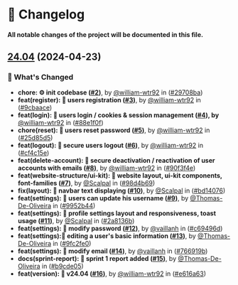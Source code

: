 # 📝 Changelog

#### All notable changes of the project will be documented in this file.

## [24.04](https://github.com/william-wtr92/instamint/compare/ab2f5ebbdd7899ba9ee70966b0854ab887754f21..HEAD) (2024-04-23)

### 🚀 What's Changed

- **chore: ⚙️ init codebase ([#2](https://github.com/william-wtr92/instamint/pull/2))**,
  by [@william-wtr92](https://github.com/william-wtr92)
  in ([#29708ba](https://github.com/william-wtr92/instamint/commit/29708ba01f26e50857c459709b6ee5549365e1b7))
- **feat(register): 🚀 users registration ([#3](https://github.com/william-wtr92/instamint/pull/3))**,
  by [@william-wtr92](https://github.com/william-wtr92)
  in ([#9cbaace](https://github.com/william-wtr92/instamint/commit/9cbaace5505772290692184d7632f64f094f76ff))
- **feat(login): 🚀 users login / cookies & session management ([#4](https://github.com/william-wtr92/instamint/pull/4)),
  by** [@william-wtr92](https://github.com/william-wtr92)
  in ([#88e1f0f](https://github.com/william-wtr92/instamint/commit/88e1f0f8a750b178d3eaaeab612f842c86cf6fe6))
- **chore(reset): 🚀 users reset password ([#5](https://github.com/william-wtr92/instamint/pull/5))**,
  by [@william-wtr92](https://github.com/william-wtr92)
  in ([#25d85d5](https://github.com/william-wtr92/instamint/commit/25d85d5637c6958543007716727096ce9b7380f7))
- **feat(logout): 🚀 secure users logout ([#6](https://github.com/william-wtr92/instamint/pull/6))**,
  by [@william-wtr92](https://github.com/william-wtr92)
  in ([#cf4c15e](https://github.com/william-wtr92/instamint/commit/cf4c15ebef9ce7ce45b8f6b51294d3179514e68a))
- **feat(delete-account): 🚀 secure deactivation / reactivation of user accounts with
  emails ([#8](https://github.com/william-wtr92/instamint/pull/8))**,
  by [@william-wtr92](https://github.com/william-wtr92)
  in ([#90f3f4e](https://github.com/william-wtr92/instamint/commit/90f3f4e84260a53040327b16e85e3ab72ccd8281))
- **feat(website-structure/ui-kit): 🚀 website layout, ui-kit components,
  font-families ([#7](https://github.com/william-wtr92/instamint/pull/7))**, by [@Scalpal](https://github.com/Scalpal)
  in ([#98d4b69](https://github.com/william-wtr92/instamint/commit/98d4b69baad9d12a7967b2837c8d0f2ba67cb8e3))
- **fix(layout): 🔨 navbar text displaying ([#10](https://github.com/william-wtr92/instamint/pull/10))**,
  by [@Scalpal](https://github.com/Scalpal)
  in ([#bd14076](https://github.com/william-wtr92/instamint/commit/bd1407697c2b3f523f1e5f91591e87d339fb2123))
- **feat(settings): 🚀 users can update his username ([#9](https://github.com/william-wtr92/instamint/pull/9))**,
  by [@Thomas-De-Oliveira](https://github.com/Thomas-De-Oliveira)
  in ([#9952b44](https://github.com/william-wtr92/instamint/commit/9952b44468bc48c2de2f38f1949622a52c441e61))
- **feat(settings): 🚀 profile settings layout and responsiveness, toast
  usage ([#11](https://github.com/william-wtr92/instamint/pull/11))**, by [@Scalpal](https://github.com/Scalpal)
  in ([#2a8136b](https://github.com/william-wtr92/instamint/commit/2a8136bc8affab22928d5d7c4e4ff6302566dbb0))
- **feat(settings): 🚀 modify password ([#12](https://github.com/william-wtr92/instamint/pull/12))**,
  by [@vaillanh](https://github.com/vaillanh)
  in ([#c69496d](https://github.com/william-wtr92/instamint/commit/c69496d71c4a880ada521e8ca41e6d292accda76))
- **feat(settings):🚀 editing a user's basic information ([#13](https://github.com/william-wtr92/instamint/pull/13))**,
  by [@Thomas-De-Oliveira](https://github.com/Thomas-De-Oliveira)
  in ([#9fc2fe0](https://github.com/william-wtr92/instamint/commit/9fc2fe04d1446bd898698b9d1dd25573bdf85948))
- **feat(settings): 🚀 modify email ([#14](https://github.com/william-wtr92/instamint/pull/14))**,
  by [@vaillanh](https://github.com/vaillanh)
  in ([#766919b](https://github.com/william-wtr92/instamint/commit/766919b72d8da9c7a3351ca2b005d40eca7e7a37))
- **docs(sprint-report): 📝 sprint 1 report added ([#15](https://github.com/william-wtr92/instamint/pull/15))**,
  by [@Thomas-De-Oliveira](https://github.com/Thomas-De-Oliveira)
  in ([#b9cde05](https://github.com/william-wtr92/instamint/commit/b9cde057cd6d8ccf7fcbefbc707ea4c23901b288))
- **feat(version): 🔖 v24.04 ([#16](https://github.com/william-wtr92/instamint/pull/16))**,
  by [@william-wtr92](https://github.com/william-wtr92)
  in ([#e616a63](https://github.com/william-wtr92/instamint/commit/e616a6322024efc8dc2c29a2c718807147c37c25))
